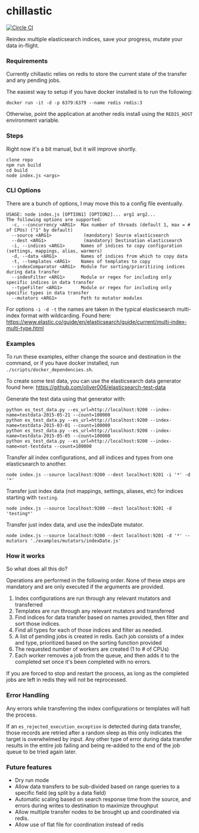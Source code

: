 # chillastic
[![Circle CI](https://circleci.com/gh/groupby/chillastic.svg?style=svg)](https://circleci.com/gh/groupby/chillastic)

Reindex multiple elasticsearch indices, save your progress, mutate your data in-flight.

### Requirements
Currently chillastic relies on redis to store the current state of the transfer and any pending jobs.

The easiest way to setup if you have docker installed is to run the following:
```
docker run -it -d -p 6379:6379 --name redis redis:3
```

Otherwise, point the application at another redis install using the `REDIS_HOST` environment variable.

### Steps
Right now it's a bit manual, but it will improve shortly.

```
clone repo
npm run build
cd build
node index.js <args>
```

### CLI Options
There are a bunch of options, I may move this to a config file eventually.

```
USAGE: node index.js [OPTION1] [OPTION2]... arg1 arg2...
The following options are supported:
  -c, --concurrency <ARG1> 	Max number of threads (default 1, max = # of CPUs) ("1" by default)
  --source <ARG1>          	 (mandatory) Source elasticsearch
  --dest <ARG1>            	 (mandatory) Destination elasticsearch
  -i, --indices <ARG1>     	Names of indices to copy configuration (settings, mappings, alias, warmers)
  -d, --data <ARG1>        	Names of indices from which to copy data
  -t, --templates <ARG1>   	Names of templates to copy
  --indexComparator <ARG1> 	Module for sorting/prioritizing indices during data transfer
  --indexFilter <ARG1>     	Module or regex for including only specific indices in data transfer
  --typeFilter <ARG1>      	Module or regex for including only specific types in data transfer
  --mutators <ARG1>        	Path to mutator modules

```

For options `-i -d -t` the names are taken in the typical elasticsearch multi-index format with wildcarding. Found here: https://www.elastic.co/guide/en/elasticsearch/guide/current/multi-index-multi-type.html

### Examples

To run these examples, either change the source and destination in the command, or if you have docker installed, run `./scripts/docker_dependencies.sh`.

To create some test data, you can use the elasticsearch data generator found here: https://github.com/oliver006/elasticsearch-test-data

Generate the test data using that generator with:
```
python es_test_data.py --es_url=http://localhost:9200 --index-name=testdata-2015-05-21 --count=100000
python es_test_data.py --es_url=http://localhost:9200 --index-name=testdata-2015-03-01 --count=100000
python es_test_data.py --es_url=http://localhost:9200 --index-name=testdata-2015-05-05 --count=100000
python es_test_data.py --es_url=http://localhost:9200 --index-name=not-testdata --count=100000
```

Transfer all index configurations, and all indices and types from one elasticsearch to another.

```
node index.js --source localhost:9200 --dest localhost:9201 -i '*' -d '*'
```

Transfer just index data (not mappings, settings, aliases, etc) for indices starting with `testing`.

```
node index.js --source localhost:9200 --dest localhost:9201 -d 'testing*'
```

Transfer just index data, and use the indexDate mutator.

```
node index.js --source localhost:9200 --dest localhost:9201 -d '*' --mutators './examples/mutators/indexDate.js'
```

### How it works

So what does all this do?

Operations are performed in the following order. None of these steps are mandatory and are only executed if the arguments are provided.
1. Index configurations are run through any relevant mutators and transferred
1. Templates are run through any relevant mutators and transferred
1. Find indices for data transfer based on names provided, then filter and sort those indices.
1. Find all types for each of those indices and filter as needed.
1. A list of pending jobs is created in redis. Each job consists of a index and type, prioritized based on the sorting function provided
1. The requested number of workers are created (1 to # of CPUs)
1. Each worker removes a job from the queue, and then adds it to the completed set once it's been completed with no errors.

If you are forced to stop and restart the process, as long as the completed jobs are left in redis they will not be reprocessed.

### Error Handling
Any errors while transferring the index configurations or templates will halt the process.

If an `es_rejected_execution_exception` is detected during data transfer, those records are retried after a random sleep as this only indicates the target is overwhelmed by input. Any other type of error during data transfer results in the entire job failing and being re-added to the end of the job queue to be tried again later.

### Future features
- Dry run mode
- Allow data transfers to be sub-divided based on range queries to a specific field (eg split by a data field)
- Automatic scaling based on search response time from the source, and errors during writes to destination to maximize throughput
- Allow multiple transfer nodes to be brought up and coordinated via redis.
- Allow use of flat file for coordination instead of redis
